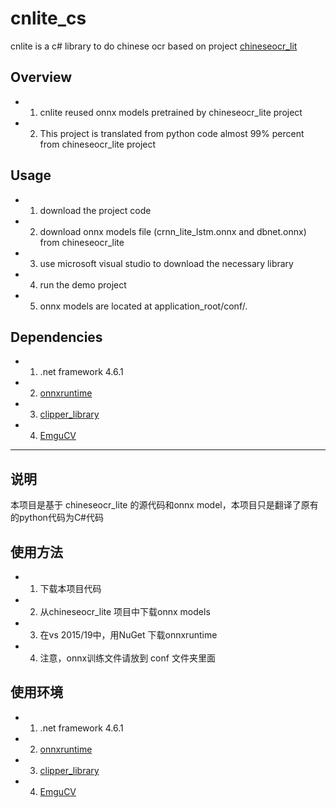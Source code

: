 # cnlite_cs
cnlite is a c# library to do chinese ocr based on project [chineseocr_lit](https://github.com/ouyanghuiyu/chineseocr_lite)

## Overview
* 1. cnlite reused onnx models pretrained by chineseocr_lite project
* 2. This project is translated from python code almost 99% percent from chineseocr_lite project

## Usage
* 1. download the project code
* 2. download onnx models file (crnn_lite_lstm.onnx and dbnet.onnx) from chineseocr_lite
* 3. use microsoft visual studio to download the necessary library
* 4. run the demo project
* 5. onnx models are located at application_root/conf/.

## Dependencies
* 1. .net framework 4.6.1
* 2. [onnxruntime](https://github.com/Microsoft/onnxruntime)
* 3. [clipper_library](https://sourceforge.net/projects/polyclipping/)
* 4. [EmguCV](http://www.emgu.com/wiki/index.php/Main_Page)


<hr/>

## 说明
本项目是基于 chineseocr_lite 的源代码和onnx model，本项目只是翻译了原有的python代码为C#代码

## 使用方法
* 1. 下载本项目代码
* 2. 从chineseocr_lite 项目中下载onnx models
* 3. 在vs 2015/19中，用NuGet 下载onnxruntime
* 4. 注意，onnx训练文件请放到 conf 文件夹里面

## 使用环境
* 1. .net framework 4.6.1
* 2. [onnxruntime](https://github.com/Microsoft/onnxruntime)
* 3. [clipper_library](https://sourceforge.net/projects/polyclipping/)
* 4. [EmguCV](http://www.emgu.com/wiki/index.php/Main_Page)


